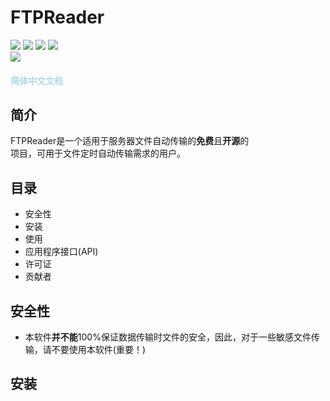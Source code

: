# FTPReader
![](https://img.shields.io/badge/构建-未知-red.svg?style=flat-square)
![](https://img.shields.io/badge/开发中-是-yellow.svg?style=flat-square)
![](https://img.shields.io/badge/版本-v1.8_pre_release_预发布-yellow.svg?style=flat-square)
![](https://img.shields.io/badge/许可证-GNU_LGPL-green.svg?style=flat-square)  
![](https://img.shields.io/badge/机器翻译-No-red.svg?style=flat-square)
#### <font color=lightblue>简体中文文档</font>  
## 简介
FTPReader是一个适用于服务器文件自动传输的**免费**且**开源**的  
项目，可用于文件定时自动传输需求的用户。
## 目录
- 安全性
- 安装
- 使用
- 应用程序接口(API)
- 许可证
- 贡献者

## 安全性
 - 本软件**并不能**100%保证数据传输时文件的安全，因此，对于一些敏感文件传输，请不要使用本软件(重要！)

## 安装
